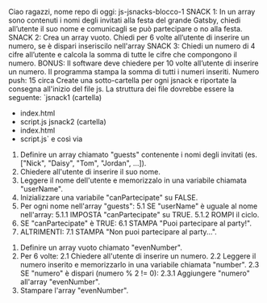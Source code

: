 <!-------------------------
     CONSEGNA ESERCIZIO
-------------------------->
Ciao ragazzi,
nome repo di oggi: js-jsnacks-blocco-1
SNACK 1:
In un array sono contenuti i nomi degli invitati alla festa del grande Gatsby, chiedi all’utente il suo nome e comunicagli se può partecipare o no alla festa.
SNACK 2:
Crea un array vuoto.
Chiedi per 6 volte all’utente di inserire un numero, se è dispari inseriscilo nell'array
SNACK 3:
Chiedi un numero di 4 cifre all’utente
e calcola la somma di tutte le cifre che compongono il numero.
BONUS:
Il software deve chiedere per 10 volte all’utente di inserire un numero.
Il programma stampa la somma di tutti i numeri inseriti.
Numero push: 15 circa
Create una sotto-cartella per ogni jsnack e riportate la consegna all'inizio del file js.
La struttura dei file dovrebbe essere la seguente:
`jsnack1 (cartella)
- index.html
- script.js
jsnack2 (cartella)
- index.html
- script.js`
e così via




<!----------------------------
    PSEUDO-CODICE JSNACK1
----------------------------->
1. Definire un array chiamato "guests" contenente i nomi degli invitati (es. ["Nick", "Daisy", "Tom", "Jordan", ...]).
2. Chiedere all'utente di inserire il suo nome.
3. Leggere il nome dell'utente e memorizzalo in una variabile chiamata "userName".
4. Inizializzare una variabile "canPartecipate" su FALSE.
5. Per ogni nome nell'array "guests":
    5.1 SE "userName" è uguale al nome nell'array:
        5.1.1 IMPOSTA "canPartecipate" su TRUE.
        5.1.2 ROMPI il ciclo.
6. SE "canPartecipate" è TRUE:
    6.1 STAMPA "Puoi partecipare al party!".
7. ALTRIMENTI:
    7.1 STAMPA "Non puoi partecipare al party...".




<!----------------------------
    PSEUDO-CODICE JSNACK2
----------------------------->
1.   Definire un array vuoto chiamato "evenNumber".
2.   Per 6 volte:
     2.1 Chiedere all'utente di inserire un numero.
     2.2 Leggere il numero inserito e memorizzarlo in una variabile chiamata "number".
     2.3 SE "numero" è dispari (numero % 2 != 0):
          2.3.1 Aggiungere "numero" all'array "evenNumber".
3. Stampare l'array "evenNumber".
